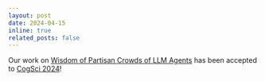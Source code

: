 ```yaml
---
layout: post
date: 2024-04-15
inline: true
related_posts: false
---
```


Our work on [Wisdom of Partisan Crowds of LLM Agents](https://arxiv.org/abs/2311.09665) has been accepted to [CogSci 2024](https://cognitivesciencesociety.org/cogsci-2024/)!